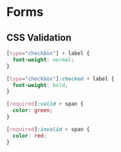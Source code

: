 # Forms

## CSS Validation

```CSS
[type="checkbox"] + label {
  font-weight: normal;
}

[type="checkbox"]:checked + label {
  font-weight: bold;
}

[required]:valid + span {
  color: green;
}

[required]:invalid + span {
  color: red;
}
```
